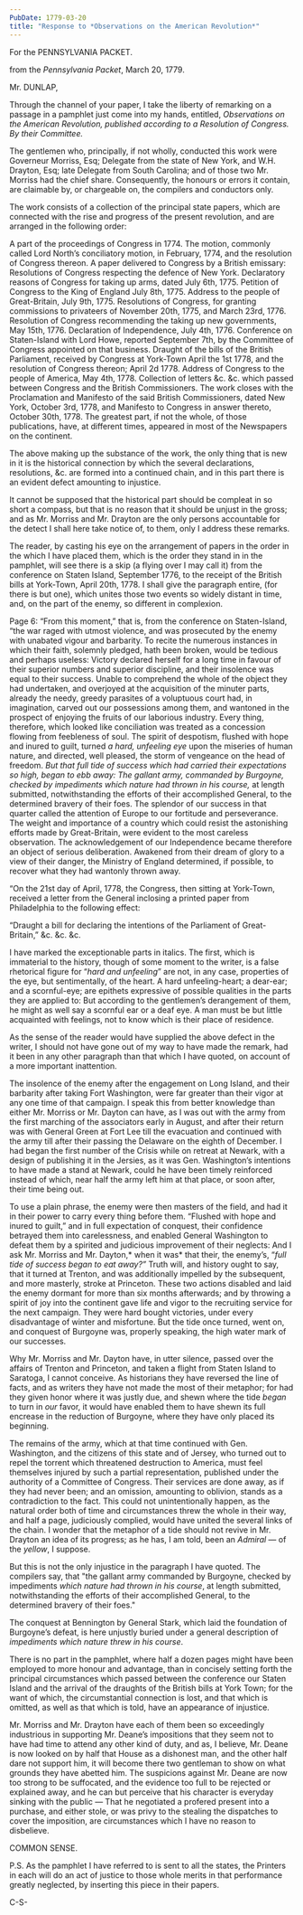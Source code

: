 ```yaml
---
PubDate: 1779-03-20
title: "Response to *Observations on the American Revolution*"
---
```



For the PENNSYLVANIA PACKET.

from the *Pennsylvania Packet*, March 20, 1779.

Mr. DUNLAP,

Through the channel of your paper, I take the liberty of remarking on a passage in a pamphlet just come into my hands, entitled, *Observations on the American Revolution, published according to a Resolution of Congress. By their Committee.*

The gentlemen who, principally, if not wholly, conducted this work were Governeur Morriss, Esq; Delegate from the state of New York, and W.H. Drayton, Esq; late Delegate from South Carolina; and of those two Mr. Morriss had the chief share.  Consequently, the honours or errors it contain, are claimable by, or chargeable on, the compilers and conductors only.

The work consists of a collection of the principal state papers, which are connected with the rise and progress of the present revolution, and are arranged in the following order:

A part of the proceedings of Congress in 1774. The motion, commonly called Lord North’s conciliatory motion, in February, 1774, and the resolution of Congress thereon.  A paper delivered to Congress by a British emissary: Resolutions of Congress respecting the defence of New York. Declaratory reasons of Congress for taking up arms, dated July 6th, 1775. Petition of Congress to the King of England July 8th, 1775. Address to the people of Great-Britain, July 9th, 1775.  Resolutions of Congress, for granting commissions to privateers of November 20th, 1775, and March 23rd, 1776. Resolution of Congress recommending the taking up new governments, May 15th, 1776. Declaration of Independence, July 4th, 1776. Conference on Staten-Island with Lord Howe, reported September 7th, by the Committee of Congress appointed on that business. Draught of the bills of the British Parliament, received by Congress at York-Town April the 1st 1778, and the resolution of Congress thereon; April 2d 1778. Address of Congress to the people of America, May 4th, 1778. Collection of letters &c. &c. which passed between Congress and the British Commissioners. The work closes with the Proclamation and Manifesto of the said British Commissioners, dated New York, October 3rd, 1778, and Manifesto to Congress in answer thereto, October 30th, 1778. The greatest part, if not the whole, of those publications, have, at different times, appeared in most of the Newspapers on the continent.

The above making up the substance of the work, the only thing that is new in it is the historical connection by which the several declarations, resolutions, &c. are formed into a continued chain, and in this part there is an evident defect amounting to injustice. 

It cannot be supposed that the historical part should be compleat in so short a compass, but that is no reason that it should be unjust in the gross; and as Mr. Morriss and Mr. Drayton are the only persons accountable for the detect I shall here take notice of, to them, only I address these remarks. 

The reader, by casting his eye on the arrangement of papers in the order in the which I have placed them, which is the order they stand in in the pamphlet, will see there is a skip (a flying over I may call it) from the conference on Staten Island, September 1776, to the receipt of the British bills at York-Town, April 20th, 1778. I shall give the paragraph entire, (for there is but one), which unites those two events so widely distant in time, and, on the part of the enemy, so different in complexion.

Page 6: “From this moment,” that is, from the conference on Staten-Island, “the war raged with utmost violence, and was prosecuted by the enemy with unabated vigour and barbarity. To recite the numerous instances in which their faith, solemnly pledged, hath been broken, would be tedious and perhaps useless: Victory declared herself for a long time in favour of their superior numbers and superior discipline, and their insolence was equal to their success. Unable to comprehend the whole of the object they had undertaken, and overjoyed at the acquisition of the minuter parts, already the needy, greedy parasites of a voluptuous court had, in imagination, carved out our possessions among them, and wantoned in the prospect of enjoying the fruits of our laborious industry. Every thing, therefore, which looked like conciliation was treated as a concession flowing from feebleness of soul. The spirit of despotism, flushed with hope and inured to guilt, turned *a hard, unfeeling eye* upon the miseries of human nature, and directed, well pleased, the storm of vengeance on the head of freedom. *But that full tide of success which had carried their expectations so high, began to ebb away: The gallant army, commanded by Burgoyne, checked by impediments which nature had thrown in his course,* at length submitted, notwithstanding the efforts of their accomplished General, to the determined bravery of their foes. The splendor of our success in that quarter called the attention of Europe to our fortitude and perseverance. The weight and importance of a country which could resist the astonishing efforts made by Great-Britain, were evident to the most careless observation. The acknowledgement of our Independence became therefore an object of serious deliberation. Awakened from their dream of glory to a view of their danger, the Ministry of England determined, if possible, to recover what they had wantonly thrown away.

“On the 21st day of April, 1778, the Congress, then sitting at York-Town, received a letter from the General inclosing a printed paper from Philadelphia to the following effect:

“Draught a bill for declaring the intentions of the Parliament of Great-Britain,” &c. &c. &c.

I have marked the exceptionable parts in italics. The first, which is immaterial to the history, though of some moment to the writer, is a false rhetorical figure for “*hard and unfeeling*” are not, in any case, properties of the eye, but sentimentally, of the heart. A hard unfeeling-heart; a dear-ear; and a scornful-eye; are epithets expressive of possible qualities in the parts they are applied to: But according to the gentlemen’s derangement of them, he might as well say a scornful ear or a deaf eye. A man must be but little acquainted with feelings, not to know which is their place of residence. 

As the sense of the reader would have supplied the above defect in the writer, I should not have gone out of my way to have made the remark, had it been in any other paragraph than that which I have quoted, on account of a more important inattention.

The insolence of the enemy after the engagement on Long Island, and their barbarity after taking Fort Washington, were far greater than their vigor at any one time of that campaign. I speak this from better knowledge than either Mr. Morriss or Mr. Dayton can have, as I was out with the army from the first marching of the associators early in August, and after their return was with General Green at Fort Lee till the evacuation and continued with the army till after their passing the Delaware on the eighth of December.  I had began the first number of the Crisis while on retreat at Newark, with a design of publishing it in the Jersies, as it was Gen. Washington’s intentions to have made a stand at Newark, could he have been timely reinforced instead of which, near half the army left him at that place, or soon after, their time being out.

To use a plain phrase, the enemy were then masters of the field, and had it in their power to carry every thing before them. “Flushed with hope and inured to guilt,” and in full expectation of conquest, their confidence betrayed them into carelessness, and enabled General Washington to defeat them by a spirited and judicious improvement of their neglects: And I ask Mr. Morriss and Mr. Dayton,* when it was* that their, the enemy’s, “*full tide of success began to eat away?”* Truth will, and history ought to say, that it turned at Trenton, and was additionally impelled by the subsequent, and more masterly, stroke at Princeton. These two actions disabled and laid the enemy dormant for more than six months afterwards; and by throwing a spirit of joy into the continent gave life and vigor to the recruiting service for the next campaign. They were hard bought victories, under every disadvantage of winter and misfortune. But the tide once turned, went on, and conquest of Burgoyne was, properly speaking, the high water mark of our successes.

Why Mr. Morriss and Mr. Dayton have, in utter silence, passed over the affairs of Trenton and Princeton, and taken a flight from Staten Island to Saratoga, I cannot conceive. As historians they have reversed the line of facts, and as writers they have not made the most of their metaphor; for had they given honor where it was justly due, and shewn where the tide *began* to turn in *our* favor, it would have enabled them to have shewn its full encrease in the reduction of Burgoyne, where they have only placed its beginning.

The remains of the army, which at that time continued with Gen. Washington, and the citizens of this state and of Jersey, who turned out to repel the torrent which threatened destruction to America, must feel themselves injured by such a partial representation, published under the authority of a Committee of Congress. Their services are done away, as if they had never been; and an omission, amounting to oblivion, stands as a contradiction to the fact. This could not unintentionally happen, as the natural order both of time and circumstances threw the whole in their way, and half a page, judiciously complied, would have united the several links of the chain. I wonder that the metaphor of a tide should not revive in Mr. Drayton an idea of its progress; as he has, I am told, been an *Admiral* &mdash; of the *yellow*, I suppose.

But this is not the only injustice in the paragraph I have quoted. The compilers say, that "the gallant army commanded by 
Burgoyne, checked by impediments *which nature had thrown in his course*, at length submitted, notwithstanding the efforts of their accomplished General, to the determined bravery of their foes."

The conquest at Bennington by General Stark, which laid the foundation of Burgoyne’s defeat, is here unjustly buried under a general description of *impediments which nature threw in his course*.

There is no part in the pamphlet, where half a dozen pages might have been employed to more honour and advantage, than in concisely setting forth the principal circumstances which passed between the conference our Staten Island and the arrival of the draughts of the British bills at York Town; for the want of which, the circumstantial connection is lost, and that which is omitted, as well as that which is told, have an appearance of injustice.

Mr. Morriss and Mr. Drayton have each of them been so exceedingly industrious in supporting Mr. Deane’s impositions that they seem not to have had time to attend any other kind of duty, and as, I believe, Mr. Deane is now looked on by half that House as a dishonest man, and the other half dare not support him, it will become there two gentleman to show on what grounds they have abetted him.  The suspicions against Mr. Deane are now too strong to be suffocated, and the evidence too full to be rejected or explained away, and he can but perceive that his character is everyday sinking with the public &mdash; That he negotiated a profered present into a purchase, and either stole, or was privy to the stealing the dispatches to cover the imposition, are circumstances which I have no reason to disbelieve. 

COMMON SENSE.

P.S. As the pamphlet I have referred to is sent to all the states, the Printers in each will do an act of justice to those whole merits in that performance greatly neglected, by inserting this piece in their papers. 

C-S-
